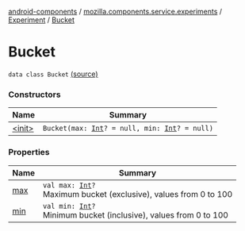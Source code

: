 [android-components](../../../index.md) / [mozilla.components.service.experiments](../../index.md) / [Experiment](../index.md) / [Bucket](./index.md)

# Bucket

`data class Bucket` [(source)](https://github.com/mozilla-mobile/android-components/blob/master/components/service/experiments/src/main/java/mozilla/components/service/experiments/Experiment.kt#L82)

### Constructors

| Name | Summary |
|---|---|
| [&lt;init&gt;](-init-.md) | `Bucket(max: `[`Int`](https://kotlinlang.org/api/latest/jvm/stdlib/kotlin/-int/index.html)`? = null, min: `[`Int`](https://kotlinlang.org/api/latest/jvm/stdlib/kotlin/-int/index.html)`? = null)` |

### Properties

| Name | Summary |
|---|---|
| [max](max.md) | `val max: `[`Int`](https://kotlinlang.org/api/latest/jvm/stdlib/kotlin/-int/index.html)`?`<br>Maximum bucket (exclusive), values from 0 to 100 |
| [min](min.md) | `val min: `[`Int`](https://kotlinlang.org/api/latest/jvm/stdlib/kotlin/-int/index.html)`?`<br>Minimum bucket (inclusive), values from 0 to 100 |
